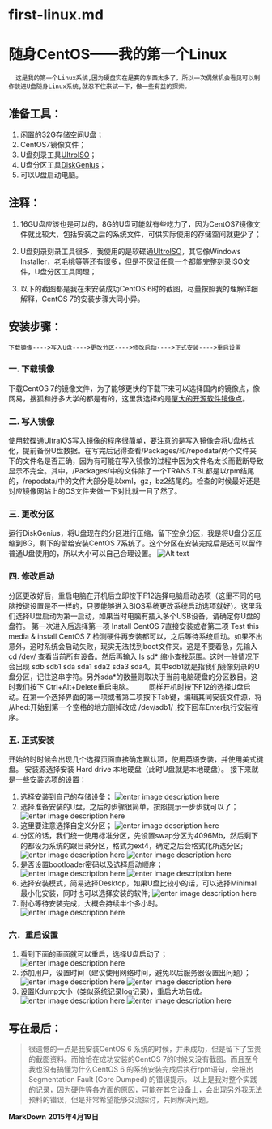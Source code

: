 # first-linux.md
# 随身CentOS——我的第一个Linux
      这是我的第一个Linux系统,因为硬盘实在是赛的东西太多了，所以一次偶然机会看见可以制作装进U盘随身Linux系统,就忍不住来试一下，做一些有益的探索。
## 准备工具：
1.	闲置的32G存储空间U盘；
2.	CentOS7镜像文件；
3.	U盘刻录工具[UItroISO](http://www.ezbsystems.com/ultraiso/index.html)；
4.	U盘分区工具[DiskGenius](http://www.diskgenius.cn/)；
5.	可以U盘启动电脑。
## 注释：
1.	16GU盘应该也是可以的，8G的U盘可能就有些吃力了，因为CentOS7镜像文件就比较大，包括安装之后的系统文件，可供实际使用的存储空间就更少了；

2.	U盘刻录刻录工具很多，我使用的是软碟通[UItroISO](http://www.ezbsystems.com/ultraiso/index.html)，其它像Windows Installer，老毛桃等等还有很多，但是不保证任意一个都能完整刻录ISO文件，U盘分区工具同理；

3.	以下的截图都是我在未安装成功CentOS 6时的截图，尽量按照我的理解详细解释，CentOS 7的安装步骤大同小异。
## 安装步骤：
	下载镜像---->写入U盘---->更改分区---->修改启动---->正式安装---->重启设置
### 一. 下载镜像
下载CentOS 7的镜像文件，为了能够更快的下载下来可以选择国内的镜像点，像网易，搜狐和好多大学的都是有的，这里我选择的是[厦大的开源软件镜像点](http://mirrors.xmu.edu.cn/)。
       
### 二. 写入镜像
使用软碟通UItraIOS写入镜像的程序很简单，要注意的是写入镜像会将U盘格式化，提前备份U盘数据。在写完后记得查看/Packages/和/repodata/两个文件夹下的文件名是否正确，因为有可能在写入镜像的过程中因为文件名太长而截断导致显示不完全。其中，/Packages/中的文件除了一个TRANS.TBL都是以rpm结尾的，/repodata/中的文件大部分是以xml，gz，bz2结尾的。检查的时候最好还是对应镜像网站上的OS文件夹做一下对比就一目了然了。
       
### 三. 更改分区
运行DiskGenius，将U盘现在的分区进行压缩，留下空余分区，我是将U盘分区压缩到8G，剩下的留给安装CentOS 7系统了。这个分区在安装完成后是还可以留作普通U盘使用的，所以大小可以自己合理设置。
 ![Alt text](http://guandong-dong.stor.sinaapp.com/uploads/2015/04/diskgenius.png)

### 四. 修改启动
分区更改好后，重启电脑在开机后立即按下F12选择电脑启动选项（这里不同的电脑按键设置是不一样的，只要能够进入BIOS系统更改系统启动选项就好）。这里我们选择U盘启动为第一启动，如果当时电脑有插入多个USB设备，请确定你U盘的盘符。
       第一次进入后选择第一项 Install CentOS 7直接安装或者第二项 Test this media & install CentOS 7 检测硬件再安装都可以，之后等待系统启动。如果不出意外，这时系统会启动失败，现实无法找到boot文件夹。这是不要着急，先输入 cd /dev/ 查看当前所有设备。然后再输入 ls sd* 缩小查找范围。这时一般情况下会出现 sdb sdb1 sda sda1 sda2 sda3 sda4。其中sdb1就是指我们镜像刻录的U盘分区，记住这串字符。另外sda*的数量则取决于当前电脑硬盘的分区数目。这时我们按下 Ctrl+Alt+Delete重启电脑。
　　同样开机时按下F12的选择U盘启动。在第一个选择界面的第一项或者第二项按下Tab键，编辑其同安装文件源，将从hed:开始到第一个空格的地方删掉改成 /dev/sdb1/ ,按下回车Enter执行安装程序。
　　
### 五. 正式安装
开始的时时候会出现几个选择页面直接确定默认项，使用英语安装，并使用美式键盘。
      安装源选择安装 Hard drive 本地硬盘（此时U盘就是本地硬盘）。
      接下来就是一些安装选项的设置：
1.	选择安装到自己的存储设备；
![enter image description here](http://guandong-dong.stor.sinaapp.com/uploads/2015/04/screenshot-0002.png)
2.	选择准备安装的U盘，之后的步骤很简单，按照提示一步步就可以了；
![enter image description here](http://guandong-dong.stor.sinaapp.com/uploads/2015/04/screenshot-0002.png)
3.	这里要注意选择自定义分区；
 ![enter image description here](http://guandong-dong.stor.sinaapp.com/uploads/2015/04/screenshot-0009.png)
4.	分区的话，我们统一使用标准分区，先设置swap分区为4096Mb，然后剩下的都设为系统的跟目录分区，格式为ext4，确定之后会格式化所选分区;
 ![enter image description here](http://guandong-dong.stor.sinaapp.com/uploads/2015/04/screenshot-0013.png)
 ![enter image description here](http://guandong-dong.stor.sinaapp.com/uploads/2015/04/screenshot-0014.png)
5.	是否设置bootloader密码以及选择启动顺序；
 ![enter image description here](http://guandong-dong.stor.sinaapp.com/uploads/2015/04/screenshot-0017.png)
 ![enter image description here](http://guandong-dong.stor.sinaapp.com/uploads/2015/04/screenshot-0018.png)
6.	选择安装模式，简易选择Desktop，如果U盘比较小的话，可以选择Minimal最小化安装，同时也可以选择安装的软件;
 ![enter image description here](http://guandong-dong.stor.sinaapp.com/uploads/2015/04/screenshot-0019.png)
7.	耐心等待安装完成，大概会持续半个多小时。
 ![enter image description here](http://guandong-dong.stor.sinaapp.com/uploads/2015/04/screenshot-0021.png)
 
### 六．重启设置
1.	看到下面的画面就可以重启，选择U盘启动了；
 ![enter image description here](http://guandong-dong.stor.sinaapp.com/uploads/2015/04/screenshot-0023.png)
2.	添加用户，设置时间（建议使用网络时间，避免以后服务器设置出问题）；
 ![enter image description here](http://guandong-dong.stor.sinaapp.com/uploads/2015/04/Screenshot-6.png)
 ![enter image description here](http://guandong-dong.stor.sinaapp.com/uploads/2015/04/Screenshot-7.png)
3.	设置Kdump大小（类似系统记录log记录），重启大功告成。
 ![enter image description here](http://guandong-dong.stor.sinaapp.com/uploads/2015/04/Screenshot-8.png)
 ![enter image description here](http://guandong-dong.stor.sinaapp.com/uploads/2015/04/Screenshot.png)
## 写在最后：

>很遗憾的一点是我安装CentOS 6 系统的时候，并未成功，但是留下了宝贵的截图资料。而恰恰在成功安装的CentOS 7的时候又没有截图。而且至今我也没有搞懂为什么CentOS 6 的系统安装完成后执行rpm语句，会报出 Segmentation Fault
> (Core Dumped) 的错误提示。
> 以上是我对整个实践的记录，因为硬件等各方面的原因，可能在其它设备上，会出现另外我无法预料的错误，但是非常希望能够交流探讨，共同解决问题。

**MarkDown** 
**2015年4月19日**

